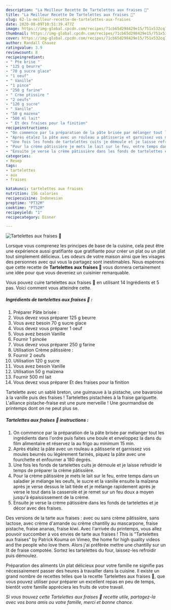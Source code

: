 ```yaml
---
description: "La Meilleur Recette De Tartelettes aux fraises 🍓"
title: "La Meilleur Recette De Tartelettes aux fraises 🍓"
slug: 62-la-meilleur-recette-de-tartelettes-aux-fraises
date: 2020-08-09T10:51:39.477Z
image: https://img-global.cpcdn.com/recipes/71cb65d298429e15/751x532cq70/tartelettes-aux-fraises-🍓-photo-principale-de-la-recette.jpg
thumbnail: https://img-global.cpcdn.com/recipes/71cb65d298429e15/751x532cq70/tartelettes-aux-fraises-🍓-photo-principale-de-la-recette.jpg
cover: https://img-global.cpcdn.com/recipes/71cb65d298429e15/751x532cq70/tartelettes-aux-fraises-🍓-photo-principale-de-la-recette.jpg
author: Randall Chavez
ratingvalue: 3.9
reviewcount: 8
recipeingredient:
- " Pte brise "
- "125 g beurre"
- "70 g sucre glace"
- "1 oeuf"
- " Vanille"
- "1 pince"
- "250 g farine"
- " Crme ptissire "
- "2 oeufs"
- "120 g sucre"
- " Vanille"
- "50 g mazena"
- "500 ml lait"
- " Et des fraises pour la finition"
recipeinstructions:
- "On commence par la préparation de la pâte brisée par mélanger tout les ingrédients dans l&#39;ordre puis faites une boule et enveloppez la dans du film alimentaire et réservez la au frigo au minimum 15 min."
- "Après étalez la pâte avec un rouleau a pâtisserie et garnissez vos moules beurrés ou légèrement farinés, piquez la pâte avec une fourchette et enfourner a 180 degrés."
- "Une fois les fonds de tartelettes cuits je démoule et je laisse refroidir le temps de préparer la crème pâtissière."
- "Pour la crème pâtissière je mets le lait sur le feu, entre temps dans un saladier je mélange les oeufs, le sucre et la vanille ensuite la maïzena après je verse dessus le lait tiède et je mélange rapidement après je verse le tout dans la casserole et je remet sur un feu doux a moyen jusqu&#39;à épaississement de la crème."
- "Ensuite je verse la crème pâtissière dans les fonds de tartelettes et je décor avec des fraises."
categories:
- Resep
tags:
- tartelettes
- aux
- fraises

katakunci: tartelettes aux fraises 
nutrition: 156 calories
recipecuisine: Indonesian
preptime: "PT32M"
cooktime: "PT52M"
recipeyield: "1"
recipecategory: Dinner

---
```



![Tartelettes aux fraises 🍓](https://img-global.cpcdn.com/recipes/71cb65d298429e15/751x532cq70/tartelettes-aux-fraises-🍓-photo-principale-de-la-recette.jpg)

Lorsque vous comprenez les principes de base de la cuisine, cela peut être une expérience aussi gratifiante que gratifiante pour créer un plat ou un plat tout simplement délicieux. Les odeurs de votre maison ainsi que les visages des personnes avec qui vous la partagez sont inestimables. Nous espérons que cette recette de <strong> Tartelettes aux fraises 🍓 </strong> vous donnera certainement une idée pour que vous deveniez un cuisinier remarquable.

<!--inarticleads1-->

Vous pouvez cuire tartelettes aux fraises 🍓 en utilisant 14 Ingrédients et 5 pas. Voici comment vous atteindre cette.

##### Ingrédients de tartelettes aux fraises 🍓 :

1. Préparer  Pâte brisée :
1. Vous devez vous préparer 125 g beurre
1. Vous avez besoin 70 g sucre glace
1. Vous devez vous préparer 1 oeuf
1. Vous avez besoin  Vanille
1. Fournir 1 pincée
1. Vous devez vous préparer 250 g farine
1. Utilisation  Crème pâtissière :
1. Fournir 2 oeufs
1. Utilisation 120 g sucre
1. Vous avez besoin  Vanille
1. Utilisation 50 g maïzena
1. Fournir 500 ml lait
1. Vous devez vous préparer  Et des fraises pour la finition


Tartelette avec un sablé breton, une guimauve à la pistache, une bavaroise à la vanille puis des fraises ! Tartelettes pistachées à la fraise gariguette. L&#39;alliance pistache-fraise est une pure merveille ! Une gourmandise de printemps dont on ne peut plus se. 

<!--inarticleads2-->

##### Tartelettes aux fraises 🍓 instructions :

1. On commence par la préparation de la pâte brisée par mélanger tout les ingrédients dans l&#39;ordre puis faites une boule et enveloppez la dans du film alimentaire et réservez la au frigo au minimum 15 min.
1. Après étalez la pâte avec un rouleau a pâtisserie et garnissez vos moules beurrés ou légèrement farinés, piquez la pâte avec une fourchette et enfourner a 180 degrés.
1. Une fois les fonds de tartelettes cuits je démoule et je laisse refroidir le temps de préparer la crème pâtissière.
1. Pour la crème pâtissière je mets le lait sur le feu, entre temps dans un saladier je mélange les oeufs, le sucre et la vanille ensuite la maïzena après je verse dessus le lait tiède et je mélange rapidement après je verse le tout dans la casserole et je remet sur un feu doux a moyen jusqu&#39;à épaississement de la crème.
1. Ensuite je verse la crème pâtissière dans les fonds de tartelettes et je décor avec des fraises.


Des versions de la tarte aux fraises : avec ou sans crème pâtissière, sans lactose, avec crème d&#39;amande ou crème chantilly au mascarpone, fraise pistache, fraise ananas, fraise kiwi. Avec l&#39;arrivée du printemps, vous allez pouvoir succomber à vos envies de tarte aux fraises ! This is &#34;Tartelettes aux fraises&#34; by Patrick Kouma on Vimeo, the home for high quality videos and the people who love them. Alors j&#39;ai préférée mettre une chantilly sur un lit de fraise compotée. Sortez les tartelettes du four, laissez-les refroidir puis démoulez. 

<!--inarticleads1-->

<p>
Préparation des aliments Un plat délicieux pour votre famille ne signifie pas nécessairement passer des heures à travailler dans la cuisine. Il existe un grand nombre de recettes telles que la recette Tartelettes aux fraises 🍓, que vous pouvez utiliser pour préparer un excellent repas en peu de temps, bientôt votre famille appréciera les fruits de votre travail.
</p>

<p>
<i>Si vous trouvez cette Tartelettes aux fraises 🍓 recette utile, partagez-la avec vos bons amis ou votre famille, merci et bonne chance.</i>
</p>
